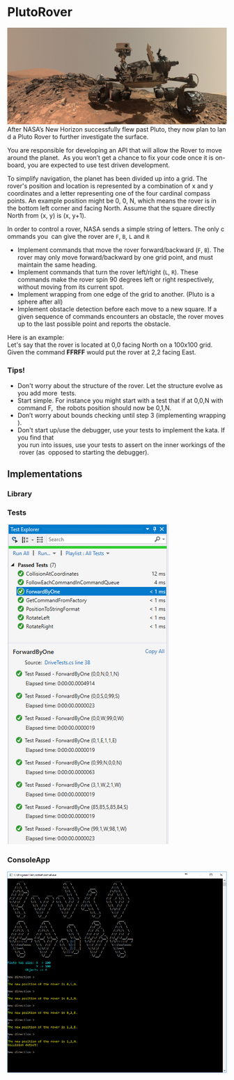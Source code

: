 # PlutoRover
![Pluto Rover](https://github.com/erossini/PlutoRover/blob/master/Images/PlutoRover.jpg)
After NASA’s New Horizon successfully flew past Pluto, they now plan to land a Pluto Rover to further investigate the surface.

You are responsible for developing an API that will allow the Rover to move around the planet. 
As you won’t get a chance to fix your code once it is on-board, you are expected to use test driven development.

To simplify navigation, the planet has been divided up into a grid. 
The rover's position and  location is represented by a combination of x and y coordinates and a letter representing one of the four cardinal compass points. An example position might be 0, 0, N, which means the rover is in the bottom left corner and facing North. Assume that the square directly North from (x, y) is (x, y+1).

In order to control a rover, NASA sends a simple string of letters. The only commands you  can give the rover are `F`, `B`, `L` and `R`

- Implement commands that move the rover forward/backward (`F`, `B`). The rover may only move forward/backward by one grid point, and must maintain the same heading.  
- Implement commands that turn the rover left/right (`L`, `R`). These commands make the rover spin 90 degrees left or right respectively, without moving from its current  spot.
- Implement wrapping from one edge of the grid to another. (Pluto is a sphere after all)
- Implement obstacle detection before each move to a new square. If a given sequence of commands encounters an obstacle, the rover moves up to the last  possible point and reports the obstacle.

Here is an example:
Let's say that the rover is located at 0,0 facing North on a 100x100 grid.
Given the command **FFRFF** would put the rover at 2,2 facing East.

### Tips!
- Don't worry about the structure of the rover. Let the structure evolve as you add more  tests.
- Start simple. For instance you might start with a test that if at 0,0,N with command F,  the robots position should now be 0,1,N.
- Don’t worry about bounds checking until step 3 (implementing wrapping).
- Don't start up/use the debugger, use your tests to implement the kata. If you find that  you run into issues, use your tests to assert on the inner workings of the rover (as  opposed to starting the debugger). 

## Implementations

### Library

### Tests
![Tests results](https://github.com/erossini/PlutoRover/blob/master/Images/TestExample.PNG)

### ConsoleApp
![Pluto Rover ConsoleApp](https://github.com/erossini/PlutoRover/blob/master/Images/Screenshot.PNG)
